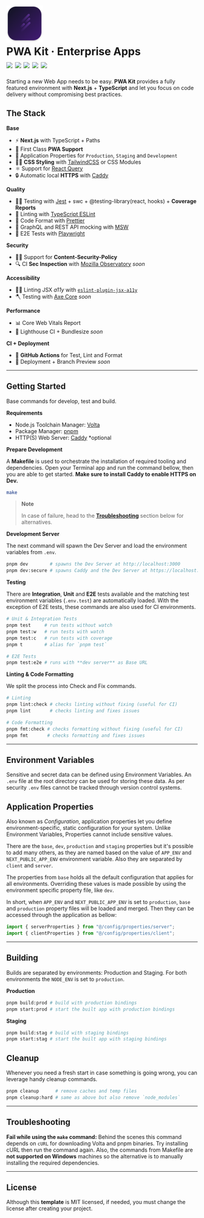 <h1>
  <img src="./.github/projecticon.svg" width="96" alt="an icon with tones of purple background and 4 lines representing a fast motion." />
  <div>
    PWA Kit · Enterprise Apps
    <div>
      <img src="https://img.shields.io/badge/TypeScript-Next.js%20-white.svg" />
      <img src="https://img.shields.io/badge/Testing-Jest-pink.svg" />
      <img src="https://img.shields.io/badge/Format-Prettier-coral.svg" />
      <img src="https://img.shields.io/badge/Linting-TypeScript_ESLint-blue.svg" />
      <img src="https://img.shields.io/badge/Node.js-v16.15.1-gren.svg" />
    </div>
  </div>
</h1>

Starting a new Web App needs to be easy. **PWA Kit** provides a fully featured environment with **Next.js** + **TypeScript** and let you focus on code delivery without compromising best practices.

## The Stack

**Base**

- ⚡️ **Next.js** with TypeScript + Paths
- 📱 First Class **PWA Support**
- 🍃 Application Properties for `Production`, `Staging` and `Development`
- 👩‍🎤 **CSS Styling** with [TailwindCSS](https://tailwindcss.com) or CSS Modules
- ⚛️ Support for [React Query](https://react-query.tanstack.com)
- 🔒 Automatic local **HTTPS** with [Caddy](https://caddyserver.com)

**Quality**

- 🧑‍🔬 Testing with [Jest](https://jestjs.io) + swc + @testing-library(react, hooks) + **Coverage Reports**
- 🐞 Linting with [TypeScript ESLint](https://typescript-eslint.io)
- 📝 Code Format with [Prettier](https://prettier.io)
- 🥸 GraphQL and REST API mocking with [MSW](https://mswjs.io)
- 🌲 E2E Tests with [Playwright](https://playwright.dev/)

**Security**

- 👮‍♂️ Support for **Content-Security-Policy**
- 🔍 CI **Sec Inspection** with [Mozilla Observatory](https://observatory.mozilla.org/) _soon_

**Accessibility**

- 🧏‍♀️ Linting JSX _a11y_ with [`eslint-plugin-jsx-a11y`](https://www.npmjs.com/package/eslint-plugin-jsx-a11y)
- 🪓 Testing with [Axe Core](https://github.com/dequelabs/axe-core) _soon_

**Performance**

- 📊 Core Web Vitals Report
- 🚥 Lighthouse CI + Bundlesize _soon_

**CI + Deployment**

- 📍 **GitHub Actions** for Test, Lint and Format
- 🚀 Deployment + Branch Preview _soon_

---

## Getting Started

Base commands for develop, test and build.

**Requirements**

- Node.js Toolchain Manager: [Volta](https://volta.sh)
- Package Manager: [pnpm](https://pnpm.io/installation)
- HTTP(S) Web Server: [Caddy](https://caddyserver.com/) *optional

**Prepare Development**

A **Makefile** is used to orchestrate the installation of required tooling and dependencies. Open your Terminal app and run the command bellow, then you are able to get started. **Make sure to install Caddy to enable HTTPS on Dev.**

```sh
make
```

> **Note**
>
> In case of failure, head to the [**Troubleshooting**](#troubleshooting) section below for alternatives.

**Development Server**

The next command will spawn the Dev Server and load the environment variables from `.env`.

```sh
pnpm dev        # spawns the Dev Server at http://localhost:3000
pnpm dev:secure # spawns Caddy and the Dev Server at https://localhost:3000
```

**Testing**

There are **Integration**, **Unit** and **E2E** tests available and the matching test environment variables (`.env.test`) are automatically loaded. With the exception of E2E tests, these commands are also used for CI environments.

```sh
# Unit & Integration Tests
pnpm test     # run tests without watch
pnpm test:w   # run tests with watch
pnpm test:c   # run tests with coverage
pnpm t        # alias for `pnpm test`
```

```sh
# E2E Tests
pnpm test:e2e # runs with **dev server** as Base URL
```

**Linting & Code Formatting**

We split the process into Check and Fix commands.

```sh
# Linting
pnpm lint:check # checks linting without fixing (useful for CI)
pnpm lint       # checks linting and fixes issues
```

```sh
# Code Formatting
pnpm fmt:check # checks formatting without fixing (useful for CI)
pnpm fmt       # checks formatting and fixes issues
```

---

## Environment Variables

Sensitive and secret data can be defined using Environment Variables. An `.env` file at the root directory can be used for storing these data. As per security `.env` files cannot be tracked through version control systems.

## Application Properties

Also known as _Configuration_, application properties let you define environment-specific, static configuration for your system. Unlike Environment Variables, Properties cannot include sensitive values.

There are the `base`, `dev`, `production` and `staging` properties but it's possible to add many others, as they are named based on the value of `APP_ENV` and `NEXT_PUBLIC_APP_ENV` environment variable. Also they are separated by `client` and `server`.

The properties from `base` holds all the default configuration that applies for all environments. Overriding these values is made possible by using the environment specific property file, like `dev`.

In short, when `APP_ENV` and `NEXT_PUBLIC_APP_ENV` is set to `production`, `base` and `production` property files will be loaded and merged. Then they can be accessed through the application as bellow:

```ts
import { serverProperties } from "@/config/properties/server";
import { clientProperties } from "@/config/properties/client";
```

---

## Building

Builds are separated by environments: Production and Staging. For both environments the `NODE_ENV` is set to `production`.

**Production**

```sh
pnpm build:prod # build with production bindings
pnpm start:prod # start the built app with production bindings
```

**Staging**

```sh
pnpm build:stag # build with staging bindings
pnpm start:stag # start the built app with staging bindings
```

## Cleanup

Whenever you need a fresh start in case something is going wrong, you can leverage handy cleanup commands.

```sh
pnpm cleanup      # remove caches and temp files
pnpm cleanup:hard # same as above but also remove `node_modules`
```

---

## Troubleshooting

**Fail while using the `make` command:** Behind the scenes this command depends on `cURL` for downloading Volta and pnpm binaries. Try installing cURL then run the command again. Also, the commands from Makefile are **not supported on Windows** machines so the alternative is to manually installing the required dependencies.

---

## License

Although this **template** is MIT licensed, if needed, you must change the license after creating your project.
